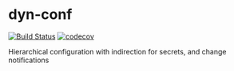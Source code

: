 # dyn-conf

[![Build Status](https://travis-ci.org/skseth/dyn-conf.svg?branch=master)](https://travis-ci.org/skseth/dyn-conf)
[![codecov](https://codecov.io/gh/skseth/dyn-conf/branch/master/graph/badge.svg)](https://codecov.io/gh/skseth/dyn-conf)

Hierarchical configuration with indirection for secrets, and change notifications